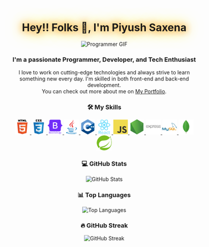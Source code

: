 <!-- Heading Section -->
<h1 align="center">Hey!! Folks 👋, I'm Piyush Saxena</h1>
<p align="center">
  <img src="https://media.giphy.com/media/f3iwJFOVOwuy7K6FFw/giphy.gif" alt="Programmer GIF" width="400" height="250" />
</p>

<!-- About Me Section -->
<h3 align="center">I'm a passionate Programmer, Developer, and Tech Enthusiast</h3>
<p align="center">
  I love to work on cutting-edge technologies and always strive to learn something new every day. I'm skilled in both front-end and back-end development.
  <br>
  You can check out more about me on <a href="https://portfolio-1-green-eight.vercel.app/" target="_blank">My Portfolio</a>.
</p>

<!-- Tech Stack Section -->
<h3 align="center">🛠️ My Skills</h3>
<p align="center">
  <a href="https://www.w3.org/html/" target="_blank" rel="noreferrer">
    <img src="https://raw.githubusercontent.com/devicons/devicon/master/icons/html5/html5-original-wordmark.svg" alt="HTML5" width="40" height="40"/>
  </a>
  <a href="https://developer.mozilla.org/en-US/docs/Web/CSS" target="_blank" rel="noreferrer">
    <img src="https://raw.githubusercontent.com/devicons/devicon/master/icons/css3/css3-original-wordmark.svg" alt="CSS3" width="40" height="40"/>
  </a>
  <a href="https://getbootstrap.com/" target="_blank" rel="noreferrer">
    <img src="https://raw.githubusercontent.com/devicons/devicon/master/icons/bootstrap/bootstrap-plain-wordmark.svg" alt="Bootstrap" width="40" height="40"/>
  </a>
  <a href="https://www.java.com" target="_blank" rel="noreferrer">
    <img src="https://raw.githubusercontent.com/devicons/devicon/master/icons/java/java-original.svg" alt="Java" width="40" height="40"/>
  </a>
  <a href="https://isocpp.org/" target="_blank" rel="noreferrer">
    <img src="https://raw.githubusercontent.com/devicons/devicon/master/icons/cplusplus/cplusplus-original.svg" alt="C++" width="40" height="40"/>
  </a>
  <a href="https://reactjs.org/" target="_blank" rel="noreferrer">
    <img src="https://raw.githubusercontent.com/devicons/devicon/master/icons/react/react-original-wordmark.svg" alt="React" width="40" height="40"/>
  </a>
  <a href="https://developer.mozilla.org/en-US/docs/Web/JavaScript" target="_blank" rel="noreferrer">
    <img src="https://raw.githubusercontent.com/devicons/devicon/master/icons/javascript/javascript-original.svg" alt="JavaScript" width="40" height="40"/>
  </a>
  <a href="https://nodejs.org/" target="_blank" rel="noreferrer">
    <img src="https://raw.githubusercontent.com/devicons/devicon/master/icons/nodejs/nodejs-original.svg" alt="Node.js" width="40" height="40"/>
  </a>
  <a href="https://expressjs.com/" target="_blank" rel="noreferrer">
    <img src="https://raw.githubusercontent.com/devicons/devicon/master/icons/express/express-original-wordmark.svg" alt="Express.js" width="40" height="40"/>
  </a>
  <a href="https://www.mysql.com/" target="_blank" rel="noreferrer">
    <img src="https://raw.githubusercontent.com/devicons/devicon/master/icons/mysql/mysql-original-wordmark.svg" alt="MySQL" width="40" height="40"/>
  </a>
  <a href="https://www.mongodb.com/" target="_blank" rel="noreferrer">
    <img src="https://raw.githubusercontent.com/devicons/devicon/master/icons/mongodb/mongodb-original.svg" alt="MongoDB" width="40" height="40"/>
  </a>
  <a href="https://spring.io/projects/spring-boot" target="_blank" rel="noreferrer">
    <img src="https://raw.githubusercontent.com/devicons/devicon/master/icons/spring/spring-original.svg" alt="Spring Boot" width="40" height="40"/>
  </a>
</p>

<!-- GitHub Stats -->
<h3 align="center">💻 GitHub Stats</h3>
<p align="center">
  <img src="https://github-readme-stats.vercel.app/api?username=piyush-droid996&show_icons=true&theme=radical" alt="GitHub Stats" />
</p>

<!-- Top Languages Section -->
<h3 align="center">📊 Top Languages</h3>
<p align="center">
  <img src="https://github-readme-stats.vercel.app/api/top-langs?username=piyush-droid996&show_icons=true&locale=en&layout=compact&theme=radical" alt="Top Languages" />
</p>

<!-- GitHub Streak -->
<h3 align="center">🔥 GitHub Streak</h3>
<p align="center">
  <img src="https://github-readme-streak-stats.herokuapp.com/?user=piyush-droid996&theme=radical" alt="GitHub Streak" />
</p>

<!-- Animation Section with CSS -->
<style>
  h1 {
    animation: glow 1.5s ease-in-out infinite alternate;
  }

  @keyframes glow {
    from {
      text-shadow: 0 0 10px #ff9, 0 0 20px #ff9, 0 0 30px #ff9, 0 0 40px #f93, 0 0 50px #f93;
    }
    to {
      text-shadow: 0 0 20px #f93, 0 0 30px #f93, 0 0 40px #ff9, 0 0 50px #ff9;
    }
  }
</style>
